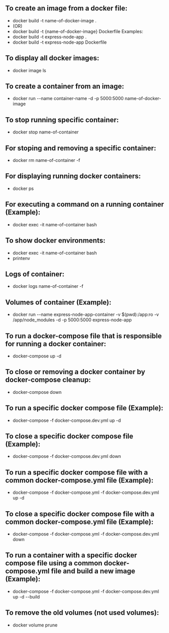 ## To create an image from a docker file:

- docker build -t name-of-docker-image .
- (OR)
- docker build -t {name-of-docker-image} Dockerfile
  Examples:
- docker build -t express-node-app .
- docker build -t express-node-app Dockerfile

## To display all docker images:

- docker image ls

## To create a container from an image:

- docker run --name container-name -d -p 5000:5000 name-of-docker-image

## To stop running specific container:

- docker stop name-of-container

## For stoping and removing a specific container:

- docker rm name-of-container -f

## For displaying running docker containers:

- docker ps

## For executing a command on a running container (Example):

- docker exec -it name-of-container bash

## To show docker environments:

- docker exec -it name-of-container bash
- printenv

## Logs of container:

- docker logs name-of-container -f

## Volumes of container (Example):

- docker run --name express-node-app-container -v $(pwd):/app:ro -v /app/node_modules -d -p 5000:5000 express-node-app

## To run a docker-compose file that is responsible for running a docker container:

- docker-compose up -d

## To close or removing a docker container by docker-compose cleanup:

- docker-compose down

## To run a specific docker compose file (Example):

- docker-compose -f docker-compose.dev.yml up -d

## To close a specific docker compose file (Example):

- docker-compose -f docker-compose.dev.yml down

## To run a specific docker compose file with a common docker-compose.yml file (Example):

- docker-compose -f docker-compose.yml -f docker-compose.dev.yml up -d

## To close a specific docker compose file with a common docker-compose.yml file (Example):

- docker-compose -f docker-compose.yml -f docker-compose.dev.yml down

## To run a container with a specific docker compose file using a common docker-compose.yml file and build a new image (Example):

- docker-compose -f docker-compose.yml -f docker-compose.dev.yml up -d --build

## To remove the old volumes (not used volumes):

- docker volume prune
